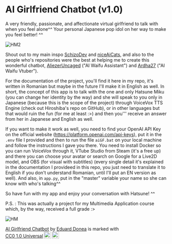 # AI Girlfriend Chatbot (v1.0)

A very friendly, passionate, and affectionate virtual girlfriend to talk with when you feel alone^^
Your personal Japanese pop idol on her way to make you feel better! ^^

![HM2](https://github.com/EdisonSenpai/aI-girlfriend-chatbot/assets/100487696/881aef39-ce7e-4099-b718-6daed6dbe86b)

Shout out to my main inspo <a href="https://www.youtube.com/@SchizoDev">SchizoDev</a> and <a href="https://www.youtube.com/@niceaicats7226">niceAiCats</a>, and also to the people who's repositories were the best at helping me to create this wonderful chatbot, <a href="https://github.com/AlizerUncaged">AliezerUncaged</a> ("AI Waifu Assistant") and <a href="https://github.com/ardha27">Ardha27</a> ("AI Waifu Vtuber").

For the documentation of the project, you'll find it here in my repo, it's written in Romanian but maybe in the future I'll make it in English as well. In short, the concept of this app is to talk with the one and only Hatsune Miku (you can change her identity by the way) and she will speak to you only in Japanese (because this is the scope of the project) through VoiceVox TTS Engine (check out Hiroshiba's repo on GitHub), or in other languages but that would ruin the fun (for me at least :>) and then you''' receive an answer from her in Japanese and English as well. 

If you want to make it work as well, you need to find your OpenAI API Key on the official website (https://platform.openai.com/api-keys), put it in the `.env` file I provided and then to run the file `aiGF.bat` on your local machine and follow the instructions I gave you there. You need to install Docker so you can run VoiceVox through it, VTube Studio from Steam (it's a free up) and there you can choose your avatar or search on Google for a Live2D model, and OBS (for visual with subtitles) (every single detail it's explained in the documentation I provideed in this repo, you just need to translate it to English if you don't understand Romanian, until I'll put an EN version as well). And also, in `app.py`, put in the "master" variable your name so she can know with who's talking^^

So have fun with my app and enjoy your conversation with Hatsune! ^^

P.S. : This was actually a project for my Multimedia Application course which, by the way, received a full grade :>

![HM](https://github.com/EdisonSenpai/aI-girlfriend-chatbot/assets/100487696/bc25b78f-72c2-4857-a705-c01534f32da6)

<p xmlns:cc="http://creativecommons.org/ns#" xmlns:dct="http://purl.org/dc/terms/"><a property="dct:title" rel="cc:attributionURL" href="https://github.com/EdisonSenpai/ai-girlfriend-chatbot">AI Girlfriend Chatbot</a> by <a rel="cc:attributionURL dct:creator" property="cc:attributionName" href="https://github.com/EdisonSenpai">Eduard Donea</a> is marked with <a href="https://creativecommons.org/publicdomain/zero/1.0/?ref=chooser-v1" target="_blank" rel="license noopener noreferrer" style="display:inline-block;">CC0 1.0 Universal<img style="height:22px!important;margin-left:3px;vertical-align:text-bottom;" src="https://mirrors.creativecommons.org/presskit/icons/cc.svg?ref=chooser-v1" alt=""><img style="height:22px!important;margin-left:3px;vertical-align:text-bottom;" src="https://mirrors.creativecommons.org/presskit/icons/zero.svg?ref=chooser-v1" alt=""></a></p>
